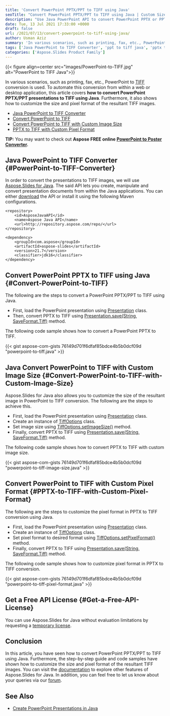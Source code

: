 ```yaml
---
title: 'Convert PowerPoint PPTX/PPT to TIFF using Java'
seoTitle: "Convert PowerPoint PPTX/PPT to TIFF using Java | Custom Size or Pixel"
description: "Use Java PowerPoint API to convert PowerPoint PPTX or PPT to TIFF using Java. Customize the image size and pixel format in PPTX/PPT to TIFF conversion."
date: Tue, 13 Jul 2021 17:33:00 +0000
draft: false
url: /2021/07/13/convert-powerpoint-to-tiff-using-java/
author: Usman Aziz
summary: 'In various scenarios, such as printing, fax, etc., PowerPoint to [TIFF][1] conversion is used. To automate this conversion from within a web or desktop application, this article covers **how to convert PowerPoint PPTX/PPT to TIFF using Java**. Furthermore, it also shows how to customize the size and pixel format of the resultant TIFF images.'
tags: ['Java PowerPoint to TIFF Converter', 'ppt to tiff java', 'pptx to tiff java']
categories: ['Aspose.Slides Product Family']
---
```




{{< figure align=center src="images/PowerPoint-to-TIFF.jpg" alt="PowerPoint to TIFF Java">}}


In various scenarios, such as printing, fax, etc., PowerPoint to [TIFF][2] conversion is used. To automate this conversion from within a web or desktop application, this article covers **how to convert PowerPoint PPTX/PPT presentations to TIFF using Java**. Furthermore, it also shows how to customize the size and pixel format of the resultant TIFF images.

*   [Java PowerPoint to TIFF Converter][3]
*   [Convert PowerPoint to TIFF][4]
*   [Convert PowerPoint to TIFF with Custom Image Size][5]
*   [PPTX to TIFF with Custom Pixel Format][6]

**TIP:** You may want to check out **Aspose FREE online [PowerPoint to Poster Converter][7].**

## Java PowerPoint to TIFF Converter {#PowerPoint-to-TIFF-Converter}

In order to convert the presentations to TIFF images, we will use [Aspose.Slides for Java][8]. The said API lets you create, manipulate and convert presentation documents from within the Java applications. You can either [download][9] the API or install it using the following Maven configurations.

```
<repository>
    <id>AsposeJavaAPI</id>
    <name>Aspose Java API</name>
    <url>http://repository.aspose.com/repo/</url>
</repository>
```
```
<dependency>
    <groupId>com.aspose</groupId>
    <artifactId>aspose-slides</artifactId>
    <version>21.7</version>
    <classifier>jdk16</classifier>
</dependency>
```

## Convert PowerPoint PPTX to TIFF using Java {#Convert-PowerPoint-to-TIFF}

The following are the steps to convert a PowerPoint PPTX/PPT to TIFF using Java.

*   First, load the PowerPoint presentation using [Presentation][10] class.
*   Then, convert PPTX to TIFF using [Presentation.save(String, SaveFormat.Tiff)][11] method.

The following code sample shows how to convert a PowerPoint PPTX to TIFF.

{{< gist aspose-com-gists 76149d701f6dfaf85bdce4b5b0dcf09d "powerpoint-to-tiff.java" >}}

## Java Convert PowerPoint to TIFF with Custom Image Size {#Convert-PowerPoint-to-TIFF-with-Custom-Image-Size}

Aspose.Slides for Java also allows you to customize the size of the resultant image in PowerPoint to TIFF conversion. The following are the steps to achieve this.

*   First, load the PowerPoint presentation using [Presentation][12] class.
*   Create an instance of [TiffOptions][13] class.
*   Set image size using [TiffOptions.setImageSize()][14] method.
*   Finally, convert PPTX to TIFF using [Presentation.save(String, SaveFormat.Tiff)][15] method.

The following code sample shows how to convert PPTX to TIFF with custom image size.

{{< gist aspose-com-gists 76149d701f6dfaf85bdce4b5b0dcf09d "powerpoint-to-tiff-image-size.java" >}}

## Convert PowerPoint to TIFF with Custom Pixel Format {#PPTX-to-TIFF-with-Custom-Pixel-Format}

The following are the steps to customize the pixel format in PPTX to TIFF conversion using Java.

*   First, load the PowerPoint presentation using [Presentation][16] class.
*   Create an instance of [TiffOptions][17] class.
*   Set pixel format to desired format using [TiffOptions.setPixelFormat()][18] method.
*   Finally, convert PPTX to TIFF using [Presentation.save(String, SaveFormat.Tiff)][19] method.

The following code sample shows how to customize pixel format in PPTX to TIFF conversion.

{{< gist aspose-com-gists 76149d701f6dfaf85bdce4b5b0dcf09d "powerpoint-to-tiff-pixel-format.java" >}}

## Get a Free API License {#Get-a-Free-API-License}

You can use Aspose.Slides for Java without evaluation limitations by requesting a [temporary license][20].

## Conclusion

In this article, you have seen how to convert PowerPoint PPTX/PPT to TIFF using Java. Furthermore, the step-by-step guide and code samples have shown how to customize the size and pixel format of the resultant TIFF images. You can visit the [documentation][21] to explore other features of Aspose.Slides for Java. In addition, you can feel free to let us know about your queries via our [forum][22].

## See Also

*   [Create PowerPoint Presentations in Java][23]




[1]: https://docs.fileformat.com/image/tiff/
[2]: https://docs.fileformat.com/image/tiff/
[3]: #PowerPoint-to-TIFF-Converter
[4]: #Convert-PowerPoint-to-TIFF
[5]: #Convert-PowerPoint-to-TIFF-with-Custom-Image-Size
[6]: #PPTX-to-TIFF-with-Custom-Pixel-Format
[7]: https://products.aspose.app/slides/conversion/convert-ppt-to-poster-online
[8]: https://products.aspose.com/slides/java
[9]: https://downloads.aspose.com/slides/java
[10]: https://apireference.aspose.com/slides/java/com.aspose.slides/Presentation
[11]: https://apireference.aspose.com/slides/java/com.aspose.slides/Presentation#save-java.lang.String-int-
[12]: https://apireference.aspose.com/slides/java/com.aspose.slides/Presentation
[13]: https://apireference.aspose.com/slides/java/com.aspose.slides/TiffOptions
[14]: https://apireference.aspose.com/slides/java/com.aspose.slides/TiffOptions#setImageSize-java.awt.Dimension-
[15]: https://apireference.aspose.com/slides/java/com.aspose.slides/Presentation#save-java.lang.String-int-
[16]: https://apireference.aspose.com/slides/java/com.aspose.slides/Presentation
[17]: https://apireference.aspose.com/slides/java/com.aspose.slides/TiffOptions
[18]: https://apireference.aspose.com/slides/java/com.aspose.slides/TiffOptions#setPixelFormat-int-
[19]: https://apireference.aspose.com/slides/java/com.aspose.slides/Presentation#save-java.lang.String-int-
[20]: https://purchase.aspose.com/temporary-license
[21]: https://docs.aspose.com/slides/java/developer-guide/
[22]: https://forum.aspose.com/
[23]: https://blog.aspose.com/2021/01/18/create-powerpoint-presentations-using-java/





